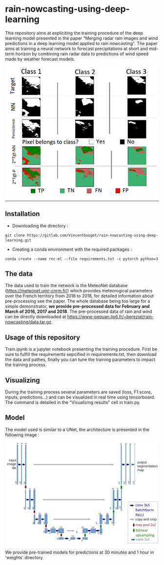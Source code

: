 # rain-nowcasting-using-deep-learning

This repository aims at expliciting the training procedure of the deep learning model presented in the paper "Merging radar rain images and wind predictions in a deep learning model applied to rain nowcasting". The paper aims at training a neural network to forecast precipitations at short and mid-term horizon by combining rain radar data to predictions of wind speed made by weather forecast models.

![Prediction Example](images/prediction_example.png)

___

## Installation

* Downloading the directory :
```
git clone https://gitlab.com/Vincentbouget/rain-nowcasting-using-deep-learning.git
```
* Creating a conda environment with the required packages :
```
conda create --name rnc-ml --file requirements.txt -c pytorch python=3
```

## The data

The data used to train the network is the MeteoNet database (https://meteonet.umr-cnrm.fr/) which provides meteorogical parameters over the French territory from 2016 to 2018, for detailed information about pre-processing see the paper. The whole database being too large for a simple demonstrator, **we provide pre-processed data for February and March of 2016, 2017 and 2018**. The pre-processed data of rain and wind can be directly downloaded at https://www-pequan.lip6.fr/~bereziat/rain-nowcasting/data.tar.gz.

## Usage of this repository

Train.ipynb is a jupyter notebook presenting the training procedure. First be sure to fulfill the requirements sepcified in requirements.txt, then download the data and pathes, finally you can tune the training parameters to impact the training process.

## Visualizing

During the training process several parameters are saved (loss, F1 score, inputs, predictions...) and can be visualized in real time using tensorboard. The command is detailed in the "Visualizing results" cell in train.py.

## Model

The model used is similar to a UNet, the architecture is presented in the following image :

![Model](./images/model.png)

We provide pre-trained models for predictions at 30 minutes and 1 hour in 'weights' directory.

